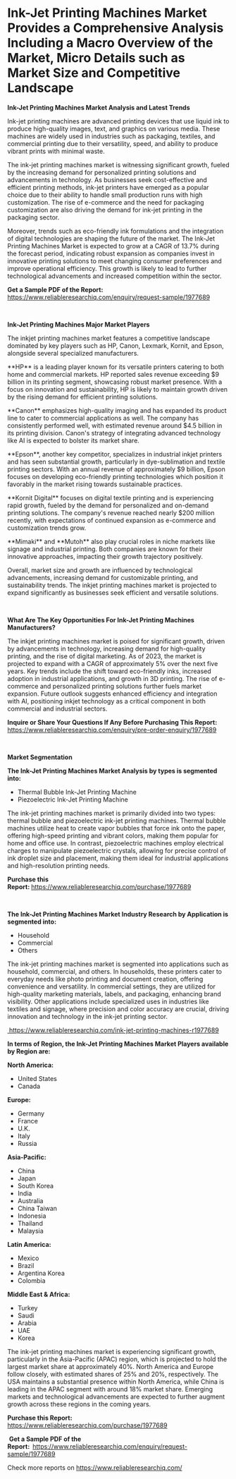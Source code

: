 <p><h1>Ink-Jet Printing Machines Market Provides a Comprehensive Analysis Including a Macro Overview of the Market, Micro Details such as Market Size and Competitive Landscape</h1></p><p><strong>Ink-Jet Printing Machines Market Analysis and Latest Trends</strong></p>
<p><p>Ink-jet printing machines are advanced printing devices that use liquid ink to produce high-quality images, text, and graphics on various media. These machines are widely used in industries such as packaging, textiles, and commercial printing due to their versatility, speed, and ability to produce vibrant prints with minimal waste.</p><p>The ink-jet printing machines market is witnessing significant growth, fueled by the increasing demand for personalized printing solutions and advancements in technology. As businesses seek cost-effective and efficient printing methods, ink-jet printers have emerged as a popular choice due to their ability to handle small production runs with high customization. The rise of e-commerce and the need for packaging customization are also driving the demand for ink-jet printing in the packaging sector.</p><p>Moreover, trends such as eco-friendly ink formulations and the integration of digital technologies are shaping the future of the market. The Ink-Jet Printing Machines Market is expected to grow at a CAGR of 13.7% during the forecast period, indicating robust expansion as companies invest in innovative printing solutions to meet changing consumer preferences and improve operational efficiency. This growth is likely to lead to further technological advancements and increased competition within the sector.</p></p>
<p><strong>Get a Sample PDF of the Report:&nbsp;</strong> <a href="https://www.reliableresearchiq.com/enquiry/request-sample/1977689?utm_campaign=2768&utm_medium=2&utm_source=Github&utm_content=ia&utm_term=01032025&utm_id=ink-jet-printing-machines">https://www.reliableresearchiq.com/enquiry/request-sample/1977689</a></p>
<p>&nbsp;</p>
<p><strong>Ink-Jet Printing Machines Major Market Players</strong></p>
<p><p>The inkjet printing machines market features a competitive landscape dominated by key players such as HP, Canon, Lexmark, Kornit, and Epson, alongside several specialized manufacturers. </p><p>**HP** is a leading player known for its versatile printers catering to both home and commercial markets. HP reported sales revenue exceeding $9 billion in its printing segment, showcasing robust market presence. With a focus on innovation and sustainability, HP is likely to maintain growth driven by the rising demand for efficient printing solutions.</p><p>**Canon** emphasizes high-quality imaging and has expanded its product line to cater to commercial applications as well. The company has consistently performed well, with estimated revenue around $4.5 billion in its printing division. Canon's strategy of integrating advanced technology like AI is expected to bolster its market share.</p><p>**Epson**, another key competitor, specializes in industrial inkjet printers and has seen substantial growth, particularly in dye-sublimation and textile printing sectors. With an annual revenue of approximately $9 billion, Epson focuses on developing eco-friendly printing technologies which position it favorably in the market rising towards sustainable practices.</p><p>**Kornit Digital** focuses on digital textile printing and is experiencing rapid growth, fueled by the demand for personalized and on-demand printing solutions. The company's revenue reached nearly $200 million recently, with expectations of continued expansion as e-commerce and customization trends grow.</p><p>**Mimaki** and **Mutoh** also play crucial roles in niche markets like signage and industrial printing. Both companies are known for their innovative approaches, impacting their growth trajectory positively.</p><p>Overall, market size and growth are influenced by technological advancements, increasing demand for customizable printing, and sustainability trends. The inkjet printing machines market is projected to expand significantly as businesses seek efficient and versatile solutions.</p></p>
<p>&nbsp;</p>
<p><strong>What Are The Key Opportunities For Ink-Jet Printing Machines Manufacturers?</strong></p>
<p><p>The inkjet printing machines market is poised for significant growth, driven by advancements in technology, increasing demand for high-quality printing, and the rise of digital marketing. As of 2023, the market is projected to expand with a CAGR of approximately 5% over the next five years. Key trends include the shift toward eco-friendly inks, increased adoption in industrial applications, and growth in 3D printing. The rise of e-commerce and personalized printing solutions further fuels market expansion. Future outlook suggests enhanced efficiency and integration with AI, positioning inkjet technology as a critical component in both commercial and industrial sectors.</p></p>
<p><strong>Inquire or Share Your Questions If Any Before Purchasing This Report:</strong> <a href="https://www.reliableresearchiq.com/enquiry/pre-order-enquiry/1977689?utm_campaign=2768&utm_medium=2&utm_source=Github&utm_content=ia&utm_term=01032025&utm_id=ink-jet-printing-machines">https://www.reliableresearchiq.com/enquiry/pre-order-enquiry/1977689</a></p>
<p>&nbsp;</p>
<p><strong>Market Segmentation</strong></p>
<p><strong>The Ink-Jet Printing Machines Market Analysis by types is segmented into:</strong></p>
<p><ul><li>Thermal Bubble Ink-Jet Printing Machine</li><li>Piezoelectric Ink-Jet Printing Machine</li></ul></p>
<p><p>The ink-jet printing machines market is primarily divided into two types: thermal bubble and piezoelectric ink-jet printing machines. Thermal bubble machines utilize heat to create vapor bubbles that force ink onto the paper, offering high-speed printing and vibrant colors, making them popular for home and office use. In contrast, piezoelectric machines employ electrical charges to manipulate piezoelectric crystals, allowing for precise control of ink droplet size and placement, making them ideal for industrial applications and high-resolution printing needs.</p></p>
<p><strong>Purchase this Report:&nbsp;</strong><a href="https://www.reliableresearchiq.com/purchase/1977689?utm_campaign=2768&utm_medium=2&utm_source=Github&utm_content=ia&utm_term=01032025&utm_id=ink-jet-printing-machines">https://www.reliableresearchiq.com/purchase/1977689</a></p>
<p>&nbsp;</p>
<p><strong>The Ink-Jet Printing Machines Market Industry Research by Application is segmented into:</strong></p>
<p><ul><li>Household</li><li>Commercial</li><li>Others</li></ul></p>
<p><p>The ink-jet printing machines market is segmented into applications such as household, commercial, and others. In households, these printers cater to everyday needs like photo printing and document creation, offering convenience and versatility. In commercial settings, they are utilized for high-quality marketing materials, labels, and packaging, enhancing brand visibility. Other applications include specialized uses in industries like textiles and signage, where precision and color accuracy are crucial, driving innovation and technology in the ink-jet printing sector.</p></p>
<p><a href="https://www.reliableresearchiq.com/ink-jet-printing-machines-r1977689?utm_campaign=2768&utm_medium=2&utm_source=Github&utm_content=ia&utm_term=01032025&utm_id=ink-jet-printing-machines">&nbsp;https://www.reliableresearchiq.com/ink-jet-printing-machines-r1977689</a></p>
<p><strong>In terms of Region, the Ink-Jet Printing Machines Market Players available by Region are:</strong></p>
<p>
    <p> <strong> North America: </strong>
        <ul>
            <li>United States</li>
            <li>Canada</li>
        </ul>
        </p> 
    <p> <strong> Europe: </strong>
        <ul>
            <li>Germany</li>
            <li>France</li>
            <li>U.K.</li>
            <li>Italy</li>
            <li>Russia</li>
        </ul>
        </p> 
    <p> <strong> Asia-Pacific: </strong>
        <ul>
            <li>China</li>
            <li>Japan</li>
            <li>South Korea</li>
            <li>India</li>
            <li>Australia</li>
            <li>China Taiwan</li>
            <li>Indonesia</li>
            <li>Thailand</li>
            <li>Malaysia</li>
        </ul>
        </p> 
    <p> <strong> Latin America: </strong>
        <ul>
            <li>Mexico</li>
            <li>Brazil</li>
            <li>Argentina Korea</li>
            <li>Colombia</li>
        </ul>
        </p> 
    <p> <strong> Middle East & Africa: </strong>
        <ul>
            <li>Turkey</li>
            <li>Saudi</li>
            <li>Arabia</li>
            <li>UAE</li>
            <li>Korea</li>
        </ul>
    </p>
    </p>
<p><p>The ink-jet printing machines market is experiencing significant growth, particularly in the Asia-Pacific (APAC) region, which is projected to hold the largest market share at approximately 40%. North America and Europe follow closely, with estimated shares of 25% and 20%, respectively. The USA maintains a substantial presence within North America, while China is leading in the APAC segment with around 18% market share. Emerging markets and technological advancements are expected to further augment growth across these regions in the coming years.</p></p>
<p><strong>Purchase this Report: </strong><a href="https://www.reliableresearchiq.com/purchase/1977689?utm_campaign=2768&utm_medium=2&utm_source=Github&utm_content=ia&utm_term=01032025&utm_id=ink-jet-printing-machines">https://www.reliableresearchiq.com/purchase/1977689</a></p>
<p>&nbsp;<strong>Get a Sample PDF of the Report:&nbsp;&nbsp;</strong><a href="https://www.reliableresearchiq.com/enquiry/request-sample/1977689?utm_campaign=2768&utm_medium=2&utm_source=Github&utm_content=ia&utm_term=01032025&utm_id=ink-jet-printing-machines">https://www.reliableresearchiq.com/enquiry/request-sample/1977689</a></p>
<p><strong></strong></p>
<p>Check more reports on <a href="https://www.reliableresearchiq.com/?utm_campaign=2768&utm_medium=2&utm_source=Github&utm_content=ia&utm_term=01032025&utm_id=ink-jet-printing-machines">https://www.reliableresearchiq.com/</a></p>